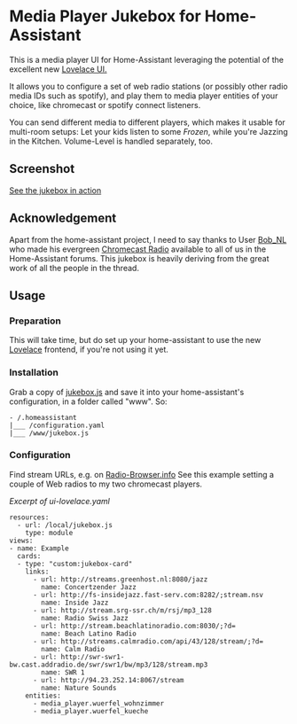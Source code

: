 # Media Player Jukebox for Home-Assistant

This is a media player UI for Home-Assistant leveraging the potential of the excellent new
[Lovelace UI.](https://www.home-assistant.io/lovelace/)

It allows you to configure a set of web radio stations (or possibly other radio media IDs such as spotify), and
play them to media player entities of your choice, like chromecast or spotify connect listeners.

You can send different media to different players, which makes it usable for multi-room setups: Let your kids listen
to some *Frozen*, while you're Jazzing in the Kitchen. Volume-Level is handled separately, too.

## Screenshot
[See the jukebox in action](!./screenshot.png)

## Acknowledgement
Apart from the home-assistant project, I need to say thanks to User [Bob_NL](https://community.home-assistant.io/u/Bob_NL)
who made his evergreen [Chromecast Radio](https://community.home-assistant.io/t/chromecast-radio-with-station-and-player-selection/12732)
available to all of us in the Home-Assistant forums. This jukebox is heavily deriving from the great work of all the
people in the thread.

## Usage
### Preparation
This will take time, but do set up your home-assistant to use the new [Lovelace](https://www.home-assistant.io/lovelace/)
frontend, if you're not using it yet.

### Installation
Grab a copy of [jukebox.js](./jukebox.js) and save it into your home-assistant's configuration, in a folder called
"www". So:

```
- /.homeassistant
|___ /configuration.yaml
|___ /www/jukebox.js
```


### Configuration
Find stream URLs, e.g. on [Radio-Browser.info](http://www.radio-browser.info/gui/#/)
See this example setting a couple of Web radios to my two chromecast players.

*Excerpt of ui-lovelace.yaml*
```
resources:
  - url: /local/jukebox.js
    type: module
views:
- name: Example
  cards:
  - type: "custom:jukebox-card"
    links:
      - url: http://streams.greenhost.nl:8080/jazz
        name: Concertzender Jazz
      - url: http://fs-insidejazz.fast-serv.com:8282/;stream.nsv
        name: Inside Jazz
      - url: http://stream.srg-ssr.ch/m/rsj/mp3_128
        name: Radio Swiss Jazz
      - url: http://stream.beachlatinoradio.com:8030/;?d=
        name: Beach Latino Radio
      - url: http://streams.calmradio.com/api/43/128/stream/;?d=
        name: Calm Radio
      - url: http://swr-swr1-bw.cast.addradio.de/swr/swr1/bw/mp3/128/stream.mp3
        name: SWR 1
      - url: http://94.23.252.14:8067/stream
        name: Nature Sounds
    entities:
      - media_player.wuerfel_wohnzimmer
      - media_player.wuerfel_kueche
```